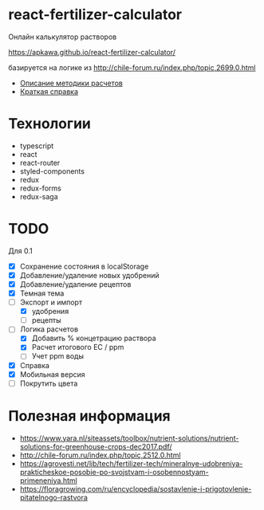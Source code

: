 # react-fertilizer-calculator

Онлайн калькулятор растворов

https://apkawa.github.io/react-fertilizer-calculator/

базируется на логике из http://chile-forum.ru/index.php/topic,2699.0.html

* [Описание методики расчетов](src/docs/technique.md)
* [Краткая справка](src/docs/how_to_use.md)

# Технологии

* typescript
* react
* react-router
* styled-components
* redux
* redux-forms
* redux-saga


# TODO

Для 0.1

* [x] Сохранение состояния в localStorage
* [x] Добавление/удаление новых удобрений
* [x] Добавление/удаление рецептов
* [x] Темная тема
* [ ] Экспорт и импорт
    * [x] удобрения
    * [ ] рецепты
* [ ] Логика расчетов
    * [x] Добавить % концетрацию раствора
    * [x] Расчет итогового EC / ppm
    * [ ] Учет ppm воды 
* [x] Справка
* [x] Мобильная версия
* [ ] Покрутить цвета

# Полезная информация

* https://www.yara.nl/siteassets/toolbox/nutrient-solutions/nutrient-solutions-for-greenhouse-crops-dec2017.pdf/
* http://chile-forum.ru/index.php/topic,2512.0.html
* https://agrovesti.net/lib/tech/fertilizer-tech/mineralnye-udobreniya-prakticheskoe-posobie-po-svojstvam-i-osobennostyam-primeneniya.html
* https://floragrowing.com/ru/encyclopedia/sostavlenie-i-prigotovlenie-pitatelnogo-rastvora

